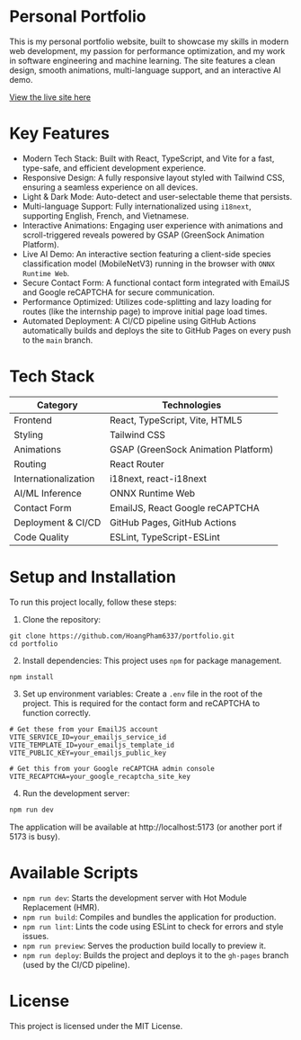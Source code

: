 # Personal Portfolio
This is my personal portfolio website, built to showcase my skills in modern web development, my passion for performance optimization, and my work in software engineering and machine learning. The site features a clean design, smooth animations, multi-language support, and an interactive AI demo.

[View the live site here](https://hoangpham6337.github.io/portfolio/)

# Key Features
- Modern Tech Stack: Built with React, TypeScript, and Vite for a fast, type-safe, and efficient development experience.
- Responsive Design: A fully responsive layout styled with Tailwind CSS, ensuring a seamless experience on all devices.
- Light & Dark Mode: Auto-detect and user-selectable theme that persists.
- Multi-language Support: Fully internationalized using `i18next`, supporting English, French, and Vietnamese.
- Interactive Animations: Engaging user experience with animations and scroll-triggered reveals powered by GSAP (GreenSock Animation Platform).
- Live AI Demo: An interactive section featuring a client-side species classification model (MobileNetV3) running in the browser with `ONNX Runtime Web`.
- Secure Contact Form: A functional contact form integrated with EmailJS and Google reCAPTCHA for secure communication.
- Performance Optimized: Utilizes code-splitting and lazy loading for routes (like the internship page) to improve initial page load times.
- Automated Deployment: A CI/CD pipeline using GitHub Actions automatically builds and deploys the site to GitHub Pages on every push to the `main` branch.

# Tech Stack
| Category             | Technologies                        |
|----------------------|-------------------------------------|
| Frontend             | React, TypeScript, Vite, HTML5      |
| Styling              | Tailwind CSS                        |
| Animations           | GSAP (GreenSock Animation Platform) |
| Routing              | React Router                        |
| Internationalization | i18next, react-i18next              |
| AI/ML Inference      | ONNX Runtime Web                    |
| Contact Form         | EmailJS, React Google reCAPTCHA     |
| Deployment & CI/CD   | GitHub Pages, GitHub Actions        |
| Code Quality         | ESLint, TypeScript-ESLint           |

# Setup and Installation
To run this project locally, follow these steps:

1. Clone the repository:
```shell
git clone https://github.com/HoangPham6337/portfolio.git
cd portfolio
```

2. Install dependencies:
This project uses `npm` for package management.
```shell
npm install
```

3. Set up environment variables:
Create a `.env` file in the root of the project. This is required for the contact form and reCAPTCHA to function correctly.
```dotenv
# Get these from your EmailJS account
VITE_SERVICE_ID=your_emailjs_service_id
VITE_TEMPLATE_ID=your_emailjs_template_id
VITE_PUBLIC_KEY=your_emailjs_public_key

# Get this from your Google reCAPTCHA admin console
VITE_RECAPTCHA=your_google_recaptcha_site_key
```

4. Run the development server:
```sh
npm run dev
```

The application will be available at http://localhost:5173 (or another port if 5173 is busy).

# Available Scripts
- `npm run dev`: Starts the development server with Hot Module Replacement (HMR).
- `npm run build`: Compiles and bundles the application for production.
- `npm run lint`: Lints the code using ESLint to check for errors and style issues.
- `npm run preview`: Serves the production build locally to preview it.
- `npm run deploy`: Builds the project and deploys it to the `gh-pages` branch (used by the CI/CD pipeline).

# License
This project is licensed under the MIT License.